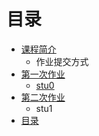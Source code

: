 # 目录

* [课程简介](README.md)
   * 作业提交方式
* [第一次作业](第一次作业/README.md)
   * [stu0](第一次作业/stu0.md)
* [第二次作业](第二次作业/README.md)
   * stu1
* [目录](SUMMARY.md)

